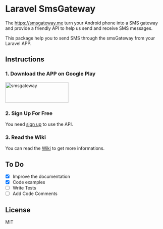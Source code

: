 # Laravel SmsGateway

The https://smsgateway.me turn your Android phone into a SMS gateway and provide a friendly API to help us send and receive SMS messages.

This package help you to send SMS through the smsGateway from your Laravel APP.

## Instructions

### 1. Download the APP on Google Play
<a href="https://play.google.com/store/apps/details?id=networked.solutions.sms.gateway.api" target="_blank"><img src="http://smsgateway.me/assets/img/badge-google-play.svg" width="200" height="65" alt="smsgateway"/></a>

### 2. Sign Up For Free
You need <a href="https://smsgateway.me/admin/users/login#signup" target="_blank">sign up</a> to use the API.

### 3. Read the Wiki
You can read the <a href="https://github.com/limatheus/smsgateway/wiki">Wiki</a> to get more informations.

 To Do
----
 - [x] Improve the documentation
 - [x] Code examples
 - [ ] Write Tests
 - [ ] Add Code Comments
 
License
----

MIT
